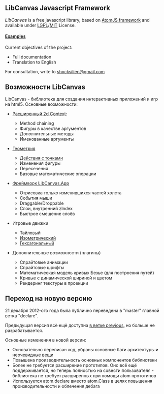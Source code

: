 ## LibCanvas Javascript Framework

*LibCanvas* is a free javascript library, based on [AtomJS framework](/theshock/atomjs) and available under [LGPL](http://www.gnu.org/copyleft/lgpl.html)/[MIT](http://opensource.org/licenses/mit-license.php) License.

#### [Examples](http://libcanvas.github.com/)

Current objectives of the project:

* Full documentation
* Translation to English

For consultation, write to shocksilien@gmail.com

## Возможности LibCanvas

LibCanvas - библиотека для создания интерактивных приложений и игр на html5. Основные возможности:

* [Расширенный 2d Context](https://github.com/theshock/libcanvas/blob/master/Docs/Ru/Core/Context2D.md):
  *  Method chaining
  *  Фигуры в качестве аргументов
  *  Дополнительные методы
  *  Именованные аргументы

* [Геометрия](https://github.com/theshock/libcanvas/tree/master/Docs/Ru/Shapes)
  *  [Действия с точками](https://github.com/theshock/libcanvas/blob/master/Docs/Ru/Core/Point.md)
  *  Изменения фигуры
  *  Пересечения
  *  Базовые математические операции


* [Фреймворк LibCanvas.App](https://github.com/theshock/libcanvas/tree/master/Docs/Ru/App)
  *  Отрисовка только изменившихся частей холста
  *  События мыши
  *  Draggable/Droppable
  *  Слои, внутренний zIndex
  *  Быстрое смещение слоёв


* Игровые движки
  *  Тайловый
  *  [Изометрический](https://github.com/theshock/libcanvas/blob/master/Docs/Ru/Engines/Isometric/Projection.md)
  *  [Гексагональный](https://github.com/theshock/libcanvas/blob/master/Docs/Ru/Engines/Hex/Projection.md)


* Дополнительные возможности (плагины)
  *  Спрайтовые анимации
  *  Спрайтовые шрифты
  *  Математическая модель кривых Безье (для построения путей)
  *  Кривые с динамической шириной и цветом
  *  Рендеринг текстуры в проекции

## Переход на новую версию

21 декабря 2012-ого года была публично переведена в "master" главной ветка "declare".

Предыдущая версия всё ещё доступна [в ветке previous](https://github.com/theshock/libcanvas/tree/previous), но больше не разрабатывается.

Основные изменения в новой версии:

* Основательно переписан код, убраны основные баги архитектуры и неочевидные вещи
* Повышена производительность основных компонентов библиотеки
* Более не требуется расширение прототипов. Оно всё ещё поддерживается, но теперь полностью на совести пользователя - библиотека не требует расширенных при помощи atom прототипов
* Используется atom.declare вместо atom.Class в целях повышения производительности и облечения дебага
